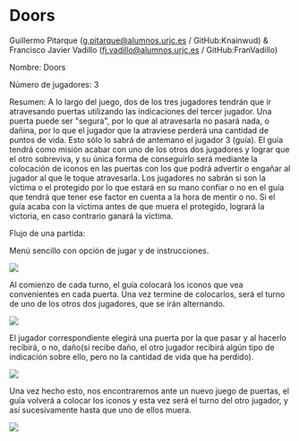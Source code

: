 # Doors
Guillermo Pitarque (g.pitarque@alumnos.urjc.es / GitHub:Knainwud) & Francisco Javier Vadillo (fj.vadillo@alumnos.urjc.es / GitHub:FranVadillo)

Nombre: Doors

Número de jugadores: 3

Resumen: A lo largo del juego, dos de los tres jugadores tendrán que ir atravesando puertas utilizando las indicaciones del tercer jugador. Una puerta puede ser 
	"segura", por lo que al atravesarla no pasará nada, o dañina, por lo que el jugador que la atraviese perderá una cantidad de puntos de vida. Esto sólo
	lo sabrá de antemano el jugador 3 (guía). El guía tendrá como misión acabar con uno de los otros dos jugadores y lograr que el otro sobreviva, y su única
	forma de conseguirlo será mediante la colocación de iconos en las puertas con los que podrá advertir o engañar al jugador al que le toque atravesarla.
	Los jugadores no sabrán si son la víctima o el protegido por lo que estará en su mano confiar o no en el guía que tendrá que tener ese factor en cuenta
	a la hora de mentir o no. Si el guía acaba con la víctima antes de que muera el protegido, logrará la victoria, en caso contrario ganará la víctima.


Flujo de una partida: 

Menú sencillo con opción de jugar y de instrucciones.

[![](https://i.gyazo.com/19117cc7837a85574eebe4137947b58f.png)]()


Al comienzo de cada turno, el guía colocará los iconos que vea convenientes en cada puerta. Una vez termine de colocarlos, será el turno de uno de los otros dos jugadores, que se irán alternando.
	
[![](https://i.gyazo.com/f4cf4f8eadea9ea93bcde2d8336753fb.png)]()
	
El jugador correspondiente elegirá una puerta por la que pasar y al hacerlo recibirá, o no, daño(si recibe daño, el otro jugador recibirá algún tipo de indicación sobre ello, pero no la cantidad de vida que ha perdido).
	
[![](https://i.gyazo.com/19117cc7837a85574eebe4137947b58f.png)]()
	
Una vez hecho esto, nos encontraremos ante un nuevo juego de puertas, el guía volverá a colocar los iconos y esta vez será el turno del otro jugador, y así sucesivamente hasta que uno de ellos muera.
	
[![](https://i.gyazo.com/d0b7c04aeca0e93a18680b547cb1601d.png)]()

